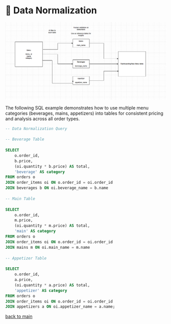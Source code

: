 # 🧮 Data Normalization

![Data Normalization](/Diagrams/data_normalization.png)

The following SQL example demonstrates how to use multiple menu categories (beverages, mains, appetizers) into tables for consistent pricing and analysis across all order types.

```sql
-- Data Normalization Query

-- Beverage Table

SELECT
    o.order_id,
    b.price,
    (oi.quantity * b.price) AS total,
    'beverage' AS category
FROM orders o
JOIN order_items oi ON o.order_id = oi.order_id
JOIN beverages b ON oi.beverage_name = b.name

-- Main Table

SELECT
    o.order_id,
    m.price,
    (oi.quantity * m.price) AS total,
    'main' AS category
FROM orders o
JOIN order_items oi ON o.order_id = oi.order_id
JOIN mains m ON oi.main_name = m.name

-- Appetizer Table

SELECT
    o.order_id,
    a.price,
    (oi.quantity * a.price) AS total,
    'appetizer' AS category
FROM orders o
JOIN order_items oi ON o.order_id = oi.order_id
JOIN appetizers a ON oi.appetizer_name = a.name;
```

[back to main](/README.md)
